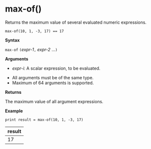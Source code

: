 # max-of()

Returns the maximum value of several evaluated numeric expressions.

    max-of(10, 1, -3, 17) == 17

**Syntax**

`max-of` `(`*expr-1*`,` *expr-2* ...`)`

**Arguments**

* *expr-i*: A scalar expression, to be evaluated.

- All arguments must be of the same type.
- Maximum of 64 arguments is supported.

**Returns**

The maximum value of all argument expressions.

**Example**

<!-- csl: https://help.kusto.windows.net/Samples  -->
```
print result = max-of(10, 1, -3, 17) 
```

|result|
|---|
|17|
